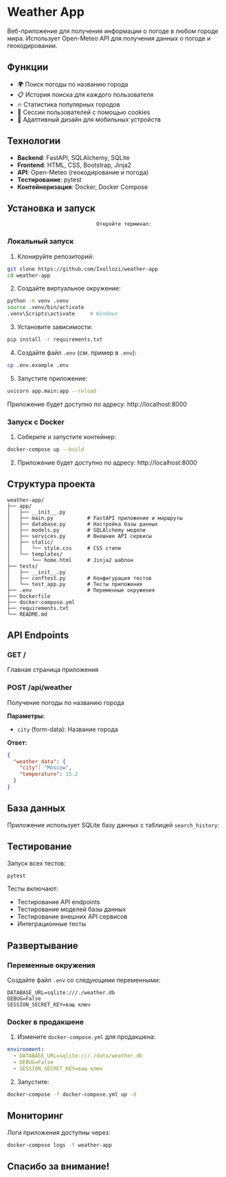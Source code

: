 # Weather App

Веб-приложение для получения информации о погоде в любом городе мира. Использует Open-Meteo API для получения данных о погоде и геокодировании.

## Функции

- 🌍 Поиск погоды по названию города
- 📋 История поиска для каждого пользователя
- 🔥 Статистика популярных городов
- 🎯 Сессии пользователей с помощью cookies
- 📱 Адаптивный дизайн для мобильных устройств

## Технологии

- **Backend**: FastAPI, SQLAlchemy, SQLite
- **Frontend**: HTML, CSS, Bootstrap, Jinja2
- **API**: Open-Meteo (геокодирование и погода)
- **Тестирование**: pytest
- **Контейнеризация**: Docker, Docker Compose

## Установка и запуск
                                 Oткройте терминал:

### Локальный запуск

1. Клонируйте репозиторий:
```bash
git clone https://github.com/Ixollozi/weather-app
cd weather-app
```

2. Создайте виртуальное окружение:
```bash
python -m venv .venv
source .venv/bin/activate  
.venv\Scripts\activate     # Windows
```

3. Установите зависимости:
```bash
pip install -r requirements.txt
```

4. Создайте файл `.env` (см. пример в `.env`):
```bash
cp .env.example .env
```

5. Запустите приложение:
```bash
uvicorn app.main:app --reload
```

Приложение будет доступно по адресу: http://localhost:8000

### Запуск с Docker

1. Соберите и запустите контейнер:
```bash
docker-compose up --build
```

2. Приложение будет доступно по адресу: http://localhost:8000

## Структура проекта

```
weather-app/
├── app/
│   ├── __init__.py
│   ├── main.py           # FastAPI приложение и маршруты
│   ├── database.py       # Настройка базы данных
│   ├── models.py         # SQLAlchemy модели
│   ├── services.py       # Внешние API сервисы
│   ├── static/   
│   │   └── style.css     # CSS стили
│   └── templates/
│       └── home.html     # Jinja2 шаблон
├── tests/
│   ├── __init__.py
│   ├── conftest.py       # Конфигурация тестов
│   └── test_app.py       # Тесты приложения
├── .env                  # Переменные окружения
├── Dockerfile
├── docker-compose.yml
├── requirements.txt
└── README.md
```

## API Endpoints

### GET /
Главная страница приложения

### POST /api/weather
Получение погоды по названию города

**Параметры:**
- `city` (form-data): Название города

**Ответ:**
```json
{
  "weather_data": {
    "city": "Moscow",
    "temperature": 15.2
  }
}
```

## База данных

Приложение использует SQLite базу данных с таблицей `search_history`:


## Тестирование

Запуск всех тестов:
```bash
pytest
```


Тесты включают:
- Тестирование API endpoints
- Тестирование моделей базы данных
- Тестирование внешних API сервисов
- Интеграционные тесты

## Развертывание

### Переменные окружения

Создайте файл `.env` со следующими переменными:

```env
DATABASE_URL=sqlite:///./weather.db
DEBUG=False
SESSION_SECRET_KEY=ващ ключ
```

### Docker в продакшене

1. Измените `docker-compose.yml` для продакшена:
```yaml
environment:
  - DATABASE_URL=sqlite:///./data/weather.db
  - DEBUG=False
  - SESSION_SECRET_KEY=ваш ключ
```

2. Запустите:
```bash
docker-compose -f docker-compose.yml up -d
```

## Мониторинг

Логи приложения доступны через:
```bash
docker-compose logs -f weather-app
```

## Спасибо за внимание!